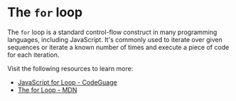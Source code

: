 # The `for` loop

The `for` loop is a standard control-flow construct in many programming languages, including JavaScript. It's commonly used to iterate over given sequences or iterate a known number of times and execute a piece of code for each iteration.

Visit the following resources to learn more:

- [JavaScript for Loop - CodeGuage](https://www.codeguage.com/courses/js/loops-for-loop)
- [The for Loop - MDN](https://developer.mozilla.org/en-US/docs/Web/JavaScript/Reference/Statements/for)
